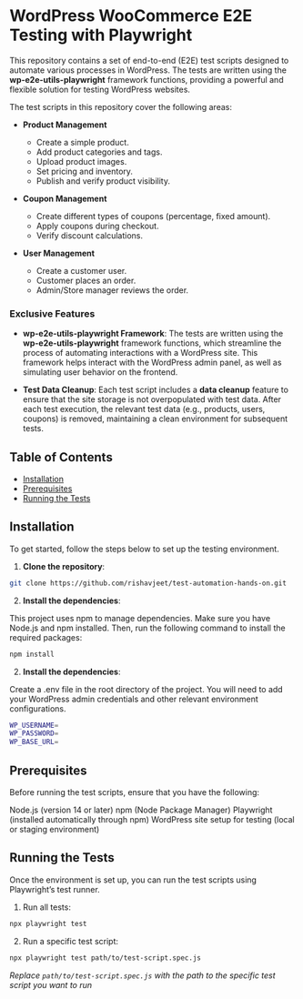 # WordPress WooCommerce E2E Testing with Playwright

This repository contains a set of end-to-end (E2E) test scripts designed to automate various processes in WordPress. The tests are written using the **wp-e2e-utils-playwright** framework functions, providing a powerful and flexible solution for testing WordPress websites.

The test scripts in this repository cover the following areas:

- **Product Management**
  - Create a simple product.
  - Add product categories and tags.
  - Upload product images.
  - Set pricing and inventory.
  - Publish and verify product visibility.

- **Coupon Management**
  - Create different types of coupons (percentage, fixed amount).
  - Apply coupons during checkout.
  - Verify discount calculations.

- **User Management**
  - Create a customer user.
  - Customer places an order.
  - Admin/Store manager reviews the order.

### Exclusive Features

- **wp-e2e-utils-playwright Framework**: The tests are written using the **wp-e2e-utils-playwright** framework functions, which streamline the process of automating interactions with a WordPress site. This framework helps interact with the WordPress admin panel, as well as simulating user behavior on the frontend.

- **Test Data Cleanup**: Each test script includes a **data cleanup** feature to ensure that the site storage is not overpopulated with test data. After each test execution, the relevant test data (e.g., products, users, coupons) is removed, maintaining a clean environment for subsequent tests.

## Table of Contents

- [Installation](#installation)
- [Prerequisites](#prerequisites)
- [Running the Tests](#running-the-tests)

## Installation

To get started, follow the steps below to set up the testing environment.

1. **Clone the repository**:

```bash
git clone https://github.com/rishavjeet/test-automation-hands-on.git
```
2. **Install the dependencies**:

This project uses npm to manage dependencies. Make sure you have Node.js and npm installed. Then, run the following command to install the required packages:

```bash
npm install
```
2. **Install the dependencies**:

Create a .env file in the root directory of the project. You will need to add your WordPress admin credentials and other relevant environment configurations.

```bash
WP_USERNAME=
WP_PASSWORD=
WP_BASE_URL=
```

## Prerequisites

Before running the test scripts, ensure that you have the following:

Node.js (version 14 or later)
npm (Node Package Manager)
Playwright (installed automatically through npm)
WordPress site setup for testing (local or staging environment)

## Running the Tests

Once the environment is set up, you can run the test scripts using Playwright’s test runner.

1. Run all tests:

```bash
npx playwright test
```
2. Run a specific test script:

```bash
npx playwright test path/to/test-script.spec.js
```
*Replace `path/to/test-script.spec.js` with the path to the specific test script you want to run*